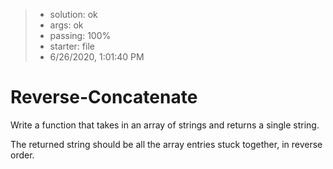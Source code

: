 <!-- BEGIN REPORT -->
> - solution: ok 
> - args: ok 
> - passing: 100% 
> - starter: file 
> - 6/26/2020, 1:01:40 PM
<!-- END REPORT -->

# Reverse-Concatenate

Write a function that takes in an array of strings and returns a single string.

The returned string should be all the array entries stuck together, in reverse order.


